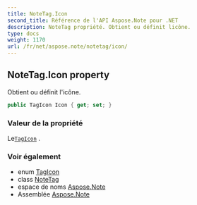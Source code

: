 ```yaml
---
title: NoteTag.Icon
second_title: Référence de l'API Aspose.Note pour .NET
description: NoteTag propriété. Obtient ou définit licône.
type: docs
weight: 1170
url: /fr/net/aspose.note/notetag/icon/
---
```

## NoteTag.Icon property

Obtient ou définit l'icône.

```csharp
public TagIcon Icon { get; set; }
```

### Valeur de la propriété

Le[`TagIcon`](../../tagicon/) .

### Voir également

* enum [TagIcon](../../tagicon/)
* class [NoteTag](../)
* espace de noms [Aspose.Note](../../notetag/)
* Assemblée [Aspose.Note](../../../)


